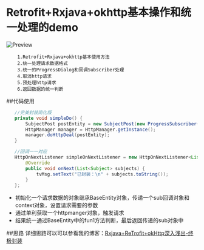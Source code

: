 # Retrofit+Rxjava+okhttp基本操作和统一处理的demo

![Preview](https://github.com/wzgiceman/RxjavaRetrofitDemo-master/blob/master/gif/demo.gif)

        1.Retrofit+Rxjava+okhttp基本使用方法
        2.统一处理请求数据格式
        3.统一的ProgressDialog和回调Subscriber处理
        4.取消http请求
        5.预处理http请求
        6.返回数据的统一判断

##代码使用
```java
   //完美封装简化版
   private void simpleDo() {
       SubjectPost postEntity = new SubjectPost(new ProgressSubscriber(simpleOnNextListener, this), true);
       HttpManager manager = HttpManager.getInstance();
       manager.doHttpDeal(postEntity);
   }

   //回调一一对应
   HttpOnNextListener simpleOnNextListener = new HttpOnNextListener<List<Subject>>() {
       @Override
       public void onNext(List<Subject> subjects) {
           tvMsg.setText("已封装：\n" + subjects.toString());
       }
   };
```


* 初始化一个请求数据的对象继承BaseEntity对象，传递一个sub回调对象和context对象，设置请求需要的参数
* 通过单利获取一个httpmanger对象，触发请求
* 结果统一通过BaseEntity中的fun1方法判断，最后返回传递的sub对象中


##思路
详细思路可以可以参看我的博客：[Rxjava+ReTrofit+okHttp深入浅出-终极封装](http://blog.csdn.net/wzgiceman/article/details/51939574)
